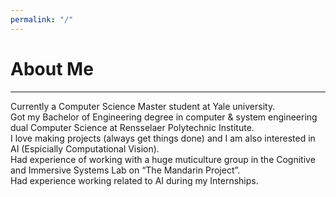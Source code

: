 ```yaml
---
permalink: "/"
---
```

# About Me
----
Currently a Computer Science Master student at Yale university.\
Got my Bachelor of Engineering degree in computer & system engineering dual Computer Science at Rensselaer Polytechnic Institute.\
I love making projects (always get things done) and I am also interested in AI (Espicially Computational Vision).\
Had experience of working with a huge muticulture group in the Cognitive and Immersive Systems Lab on “The Mandarin Project”.\
Had experience working related to AI during my Internships.